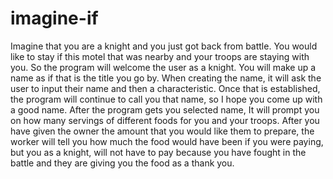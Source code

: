 # imagine-if

Imagine that you are a knight and you just got back from battle. You would like to stay if this motel that was nearby and your troops are staying with you. So the program will welcome the user as a knight. You will make up a name as if that is the title you go by. When creating the name, it will ask the user to input their name and then a characteristic. Once that is established, the program will continue to call you that name, so I hope you come up with a good name. After the program gets you selected name, It will prompt you on how many servings of different foods for you and your troops. After you have given the owner the amount that you would like them to prepare, the worker will tell you how much the food would have been if you were paying, but you as a knight, will not have to pay because you have fought in the battle and they are giving you the food as a thank you.
